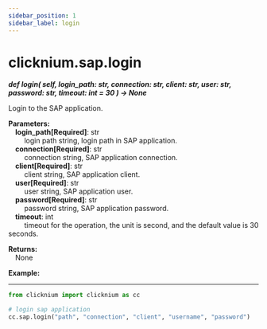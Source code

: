 ```yaml
---
sidebar_position: 1
sidebar_label: login
---
```

# clicknium.sap.login

***def login(
        self,
        login_path: str,
        connection: str,
        client: str,
        user: str,
        password: str,
        timeout: int = 30
    ) -> None***  

Login to the SAP application.

**Parameters:**  
    &emsp;**login_path[Required]**: str  
        &emsp;&emsp; login path string,  login path in SAP application.  
    &emsp;**connection[Required]**: str  
        &emsp;&emsp; connection string, SAP application connection.  
    &emsp;**client[Required]**: str  
        &emsp;&emsp; client string, SAP application client.  
    &emsp;**user[Required]**: str  
        &emsp;&emsp; user string, SAP application user.  
    &emsp;**password[Required]**: str  
        &emsp;&emsp; password string, SAP application password.  
    &emsp;**timeout**: int  
        &emsp;&emsp; timeout for the operation, the unit is second, and the default value is 30 seconds.  

**Returns:**  
    &emsp;None

**Example:**
***
```python
from clicknium import clicknium as cc

# login sap application
cc.sap.login("path", "connection", "client", "username", "password")

```